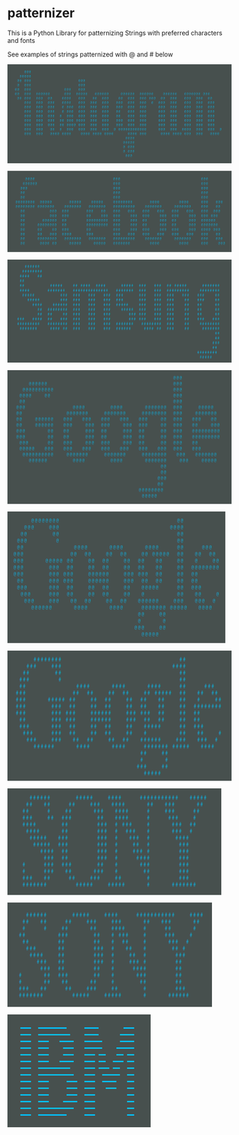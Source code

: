 # patternizer

 This is a Python Library for patternizing Strings with preferred characters and fonts

 See examples of strings patternized with @ and # below
  
![Alt text](https://raw.githubusercontent.com/yezyilomo/patternizer/master/demo_pics/pic1.png "Optional Title")


![Alt text](https://raw.githubusercontent.com/yezyilomo/patternizer/master/demo_pics/Screenshot%20from%202018-10-18%2012-44-22.png "Optional Title")


![Alt text](https://raw.githubusercontent.com/yezyilomo/patternizer/master/demo_pics/samsung.png "Optional Title")


![Alt text](https://raw.githubusercontent.com/yezyilomo/patternizer/master/demo_pics/pic3.png "Optional Title")


![Alt text](https://raw.githubusercontent.com/yezyilomo/patternizer/master/demo_pics/google%40.png "Optional Title")


![Alt text](https://raw.githubusercontent.com/yezyilomo/patternizer/master/demo_pics/google%23.png "Optional Title")


![Alt text](https://raw.githubusercontent.com/yezyilomo/patternizer/master/demo_pics/sony2.png "Optional Title")


![Alt text](https://raw.githubusercontent.com/yezyilomo/patternizer/master/demo_pics/sony-small.png "Optional Title")


![Alt text](https://raw.githubusercontent.com/yezyilomo/patternizer/master/demo_pics/ibm.png "Optional Title")

